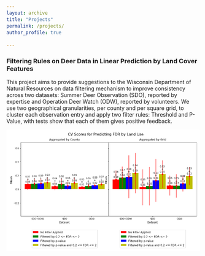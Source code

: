 ```yaml
---
layout: archive
title: "Projects"
permalink: /projects/
author_profile: true

---
```


### Filtering Rules on Deer Data in Linear Prediction by Land Cover Features
This project aims to provide suggestions to the Wisconsin Department of Natural Resources on data filtering mechanism to improve consistency across
two datasets: Summer Deer Observation (SDO), reported by expertise and Operation Deer Watch (ODW), reported by volunteers. 
We use two geographical granularities, per county and per square grid, to cluster each observation entry and apply two filter rules: Threshold and P-Value, with tests show that each of them gives positive feedback.

<img src="/images/FDR_pic.png" alt="drawing" width="600"/>
